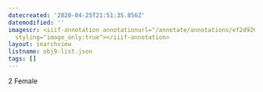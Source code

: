```yaml
---
datecreated: '2020-04-25T21:51:35.856Z'
datemodified: ''
imagescr: <iiif-annotation annotationurl="/annotate/annotations/ef2d9208-873e-11ea-b432-5254008afee6.json"
  styling="image_only:true"></iiif-annotation>
layout: searchview
listname: obj9-list.json
tags: []
---
```

2 Female